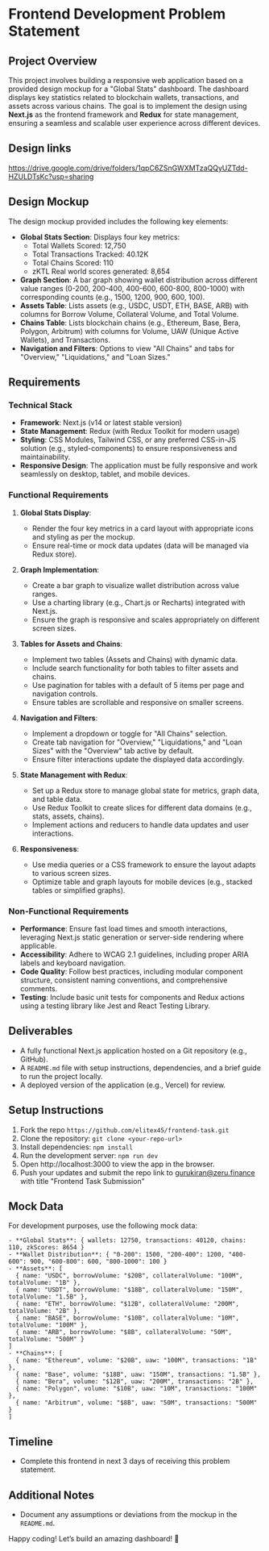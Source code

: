 # Frontend Development Problem Statement

## Project Overview
This project involves building a responsive web application based on a provided design mockup for a "Global Stats" dashboard. The dashboard displays key statistics related to blockchain wallets, transactions, and assets across various chains. The goal is to implement the design using **Next.js** as the frontend framework and **Redux** for state management, ensuring a seamless and scalable user experience across different devices.

## Design links
https://drive.google.com/drive/folders/1qpC6ZSnGWXMTzaQQyUZTdd-HZULDTsKc?usp=sharing

## Design Mockup
The design mockup provided includes the following key elements:
- **Global Stats Section**: Displays four key metrics:
  - Total Wallets Scored: 12,750
  - Total Transactions Tracked: 40.12K
  - Total Chains Scored: 110
  - zKTL Real world scores generated: 8,654
- **Graph Section**: A bar graph showing wallet distribution across different value ranges (0-200, 200-400, 400-600, 600-800, 800-1000) with corresponding counts (e.g., 1500, 1200, 900, 600, 100).
- **Assets Table**: Lists assets (e.g., USDC, USDT, ETH, BASE, ARB) with columns for Borrow Volume, Collateral Volume, and Total Volume.
- **Chains Table**: Lists blockchain chains (e.g., Ethereum, Base, Bera, Polygon, Arbitrum) with columns for Volume, UAW (Unique Active Wallets), and Transactions.
- **Navigation and Filters**: Options to view "All Chains" and tabs for "Overview," "Liquidations," and "Loan Sizes."

## Requirements

### Technical Stack
- **Framework**: Next.js (v14 or latest stable version)
- **State Management**: Redux (with Redux Toolkit for modern usage)
- **Styling**: CSS Modules, Tailwind CSS, or any preferred CSS-in-JS solution (e.g., styled-components) to ensure responsiveness and maintainability.
- **Responsive Design**: The application must be fully responsive and work seamlessly on desktop, tablet, and mobile devices.

### Functional Requirements
1. **Global Stats Display**:
   - Render the four key metrics in a card layout with appropriate icons and styling as per the mockup.
   - Ensure real-time or mock data updates (data will be managed via Redux store).

2. **Graph Implementation**:
   - Create a bar graph to visualize wallet distribution across value ranges.
   - Use a charting library (e.g., Chart.js or Recharts) integrated with Next.js.
   - Ensure the graph is responsive and scales appropriately on different screen sizes.

3. **Tables for Assets and Chains**:
   - Implement two tables (Assets and Chains) with dynamic data.
   - Include search functionality for both tables to filter assets and chains.
   - Use pagination for tables with a default of 5 items per page and navigation controls.
   - Ensure tables are scrollable and responsive on smaller screens.

4. **Navigation and Filters**:
   - Implement a dropdown or toggle for "All Chains" selection.
   - Create tab navigation for "Overview," "Liquidations," and "Loan Sizes" with the "Overview" tab active by default.
   - Ensure filter interactions update the displayed data accordingly.

5. **State Management with Redux**:
   - Set up a Redux store to manage global state for metrics, graph data, and table data.
   - Use Redux Toolkit to create slices for different data domains (e.g., stats, assets, chains).
   - Implement actions and reducers to handle data updates and user interactions.

6. **Responsiveness**:
   - Use media queries or a CSS framework to ensure the layout adapts to various screen sizes.
   - Optimize table and graph layouts for mobile devices (e.g., stacked tables or simplified graphs).

### Non-Functional Requirements
- **Performance**: Ensure fast load times and smooth interactions, leveraging Next.js static generation or server-side rendering where applicable.
- **Accessibility**: Adhere to WCAG 2.1 guidelines, including proper ARIA labels and keyboard navigation.
- **Code Quality**: Follow best practices, including modular component structure, consistent naming conventions, and comprehensive comments.
- **Testing**: Include basic unit tests for components and Redux actions using a testing library like Jest and React Testing Library.

## Deliverables
- A fully functional Next.js application hosted on a Git repository (e.g., GitHub).
- A `README.md` file with setup instructions, dependencies, and a brief guide to run the project locally.
- A deployed version of the application (e.g., Vercel) for review.

## Setup Instructions
1. Fork the repo `https://github.com/elitex45/frontend-task.git`
2. Clone the repository: `git clone <your-repo-url>`
3. Install dependencies: `npm install`
4. Run the development server: `npm run dev`
5. Open http://localhost:3000 to view the app in the browser.
6. Push your updates and submit the repo link to gurukiran@zeru.finance with title "Frontend Task Submission"

## Mock Data
For development purposes, use the following mock data:
```
- **Global Stats**: { wallets: 12750, transactions: 40120, chains: 110, zkScores: 8654 }
- **Wallet Distribution**: { "0-200": 1500, "200-400": 1200, "400-600": 900, "600-800": 600, "800-1000": 100 }
- **Assets**: [
  { name: "USDC", borrowVolume: "$20B", collateralVolume: "100M", totalVolume: "1B" },
  { name: "USDT", borrowVolume: "$18B", collateralVolume: "150M", totalVolume: "1.5B" },
  { name: "ETH", borrowVolume: "$12B", collateralVolume: "200M", totalVolume: "2B" },
  { name: "BASE", borrowVolume: "$10B", collateralVolume: "10M", totalVolume: "100M" },
  { name: "ARB", borrowVolume: "$8B", collateralVolume: "50M", totalVolume: "500M" }
]
- **Chains**: [
  { name: "Ethereum", volume: "$20B", uaw: "100M", transactions: "1B" },
  { name: "Base", volume: "$18B", uaw: "150M", transactions: "1.5B" },
  { name: "Bera", volume: "$12B", uaw: "200M", transactions: "2B" },
  { name: "Polygon", volume: "$10B", uaw: "10M", transactions: "100M" },
  { name: "Arbitrum", volume: "$8B", uaw: "50M", transactions: "500M" }
]
```

## Timeline
- Complete this frontend in next 3 days of receiving this problem statement.

## Additional Notes
- Document any assumptions or deviations from the mockup in the `README.md`.

Happy coding! Let’s build an amazing dashboard! 🚀
